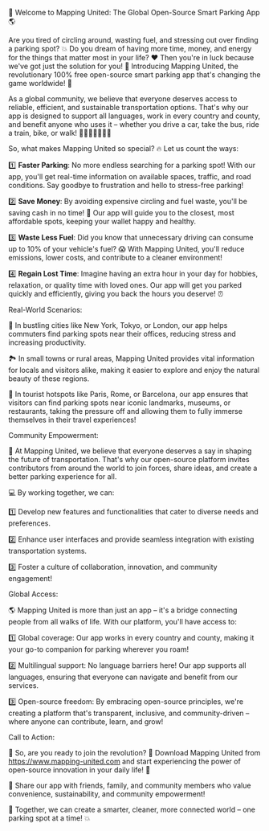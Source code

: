 🚀 Welcome to Mapping United: The Global Open-Source Smart Parking App 🌎

Are you tired of circling around, wasting fuel, and stressing out over finding a parking spot? 💥 Do you dream of having more time, money, and energy for the things that matter most in your life? ❤️ Then you're in luck because we've got just the solution for you! 🚀 Introducing Mapping United, the revolutionary 100% free open-source smart parking app that's changing the game worldwide! 🌟

As a global community, we believe that everyone deserves access to reliable, efficient, and sustainable transportation options. That's why our app is designed to support all languages, work in every country and county, and benefit anyone who uses it – whether you drive a car, take the bus, ride a train, bike, or walk! 🚶‍♀️🚌🚂🛴️🏃‍♂️

So, what makes Mapping United so special? 🔥 Let us count the ways:

1️⃣ **Faster Parking**: No more endless searching for a parking spot! With our app, you'll get real-time information on available spaces, traffic, and road conditions. Say goodbye to frustration and hello to stress-free parking!

2️⃣ **Save Money**: By avoiding expensive circling and fuel waste, you'll be saving cash in no time! 🤑 Our app will guide you to the closest, most affordable spots, keeping your wallet happy and healthy.

3️⃣ **Waste Less Fuel**: Did you know that unnecessary driving can consume up to 10% of your vehicle's fuel? 😱 With Mapping United, you'll reduce emissions, lower costs, and contribute to a cleaner environment!

4️⃣ **Regain Lost Time**: Imagine having an extra hour in your day for hobbies, relaxation, or quality time with loved ones. Our app will get you parked quickly and efficiently, giving you back the hours you deserve! ⏰

Real-World Scenarios:

🌆 In bustling cities like New York, Tokyo, or London, our app helps commuters find parking spots near their offices, reducing stress and increasing productivity.

🏞️ In small towns or rural areas, Mapping United provides vital information for locals and visitors alike, making it easier to explore and enjoy the natural beauty of these regions.

🌴 In tourist hotspots like Paris, Rome, or Barcelona, our app ensures that visitors can find parking spots near iconic landmarks, museums, or restaurants, taking the pressure off and allowing them to fully immerse themselves in their travel experiences!

Community Empowerment:

🤝 At Mapping United, we believe that everyone deserves a say in shaping the future of transportation. That's why our open-source platform invites contributors from around the world to join forces, share ideas, and create a better parking experience for all.

💻 By working together, we can:

1️⃣ Develop new features and functionalities that cater to diverse needs and preferences.

2️⃣ Enhance user interfaces and provide seamless integration with existing transportation systems.

3️⃣ Foster a culture of collaboration, innovation, and community engagement!

Global Access:

🌎 Mapping United is more than just an app – it's a bridge connecting people from all walks of life. With our platform, you'll have access to:

1️⃣ Global coverage: Our app works in every country and county, making it your go-to companion for parking wherever you roam!

2️⃣ Multilingual support: No language barriers here! Our app supports all languages, ensuring that everyone can navigate and benefit from our services.

3️⃣ Open-source freedom: By embracing open-source principles, we're creating a platform that's transparent, inclusive, and community-driven – where anyone can contribute, learn, and grow!

Call to Action:

🚀 So, are you ready to join the revolution? 🤯 Download Mapping United from https://www.mapping-united.com and start experiencing the power of open-source innovation in your daily life! 📲

👫 Share our app with friends, family, and community members who value convenience, sustainability, and community empowerment!

💪 Together, we can create a smarter, cleaner, more connected world – one parking spot at a time! 💥